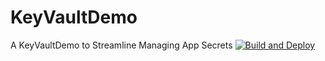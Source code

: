 # KeyVaultDemo
A KeyVaultDemo to Streamline Managing App Secrets
[![Build and Deploy](https://github.com/fffffatah/KeyVaultDemo/actions/workflows/master_bskeyvaultdemo.yml/badge.svg)](https://github.com/fffffatah/KeyVaultDemo/actions/workflows/master_bskeyvaultdemo.yml)
